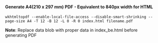#### Generate A4(210 x 297 mm) PDF - Equivalent to 840px width for HTML
```
wkhtmltopdf --enable-local-file-access --disable-smart-shrinking --page-size A4 -T 12 -B 12 -L 0 -R 0 index.html filename.pdf
```

**Note**: Replace data blob with proper data in index_be.html before generating PDF